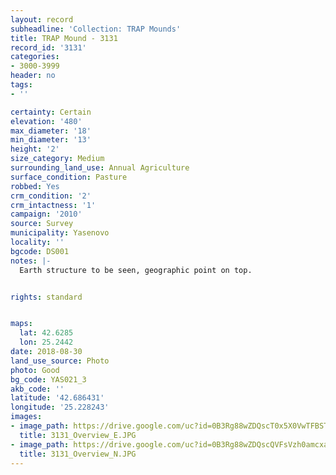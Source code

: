 ```yaml
---
layout: record
subheadline: 'Collection: TRAP Mounds'
title: TRAP Mound - 3131
record_id: '3131'
categories:
- 3000-3999
header: no
tags:
- ''

certainty: Certain
elevation: '480'
max_diameter: '18'
min_diameter: '13'
height: '2'
size_category: Medium
surrounding_land_use: Annual Agriculture
surface_condition: Pasture
robbed: Yes
crm_condition: '2'
crm_intactness: '1'
campaign: '2010'
source: Survey
municipality: Yasenovo
locality: ''
bgcode: DS001
notes: |-
  Earth structure to be seen, geographic point on top.


rights: standard


maps:
  lat: 42.6285
  lon: 25.2442
date: 2018-08-30
land_use_source: Photo
photo: Good
bg_code: YAS021_3
akb_code: ''
latitude: '42.686431'
longitude: '25.228243'
images:
- image_path: https://drive.google.com/uc?id=0B3Rg88wZDQscT0x5X0VwTFBSTW8
  title: 3131_Overview_E.JPG
- image_path: https://drive.google.com/uc?id=0B3Rg88wZDQscQVFsVzh0amcxaUU
  title: 3131_Overview_N.JPG
---
```

